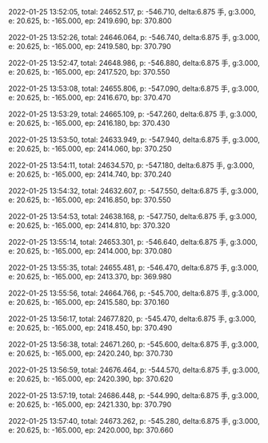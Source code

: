2022-01-25 13:52:05, total: 24652.517, p: -546.710, delta:6.875 手, g:3.000, e: 20.625, b: -165.000, ep: 2419.690, bp: 370.800

2022-01-25 13:52:26, total: 24646.064, p: -546.740, delta:6.875 手, g:3.000, e: 20.625, b: -165.000, ep: 2419.580, bp: 370.790

2022-01-25 13:52:47, total: 24648.986, p: -546.880, delta:6.875 手, g:3.000, e: 20.625, b: -165.000, ep: 2417.520, bp: 370.550

2022-01-25 13:53:08, total: 24655.806, p: -547.090, delta:6.875 手, g:3.000, e: 20.625, b: -165.000, ep: 2416.670, bp: 370.470

2022-01-25 13:53:29, total: 24665.109, p: -547.260, delta:6.875 手, g:3.000, e: 20.625, b: -165.000, ep: 2416.180, bp: 370.430

2022-01-25 13:53:50, total: 24633.949, p: -547.940, delta:6.875 手, g:3.000, e: 20.625, b: -165.000, ep: 2414.060, bp: 370.250

2022-01-25 13:54:11, total: 24634.570, p: -547.180, delta:6.875 手, g:3.000, e: 20.625, b: -165.000, ep: 2414.740, bp: 370.240

2022-01-25 13:54:32, total: 24632.607, p: -547.550, delta:6.875 手, g:3.000, e: 20.625, b: -165.000, ep: 2416.850, bp: 370.550

2022-01-25 13:54:53, total: 24638.168, p: -547.750, delta:6.875 手, g:3.000, e: 20.625, b: -165.000, ep: 2414.810, bp: 370.320

2022-01-25 13:55:14, total: 24653.301, p: -546.640, delta:6.875 手, g:3.000, e: 20.625, b: -165.000, ep: 2414.000, bp: 370.080

2022-01-25 13:55:35, total: 24655.481, p: -546.470, delta:6.875 手, g:3.000, e: 20.625, b: -165.000, ep: 2413.370, bp: 369.980

2022-01-25 13:55:56, total: 24664.766, p: -545.700, delta:6.875 手, g:3.000, e: 20.625, b: -165.000, ep: 2415.580, bp: 370.160

2022-01-25 13:56:17, total: 24677.820, p: -545.470, delta:6.875 手, g:3.000, e: 20.625, b: -165.000, ep: 2418.450, bp: 370.490

2022-01-25 13:56:38, total: 24671.260, p: -545.600, delta:6.875 手, g:3.000, e: 20.625, b: -165.000, ep: 2420.240, bp: 370.730

2022-01-25 13:56:59, total: 24676.464, p: -544.570, delta:6.875 手, g:3.000, e: 20.625, b: -165.000, ep: 2420.390, bp: 370.620

2022-01-25 13:57:19, total: 24686.448, p: -544.990, delta:6.875 手, g:3.000, e: 20.625, b: -165.000, ep: 2421.330, bp: 370.790

2022-01-25 13:57:40, total: 24673.262, p: -545.280, delta:6.875 手, g:3.000, e: 20.625, b: -165.000, ep: 2420.000, bp: 370.660